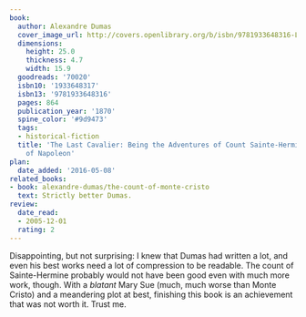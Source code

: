 ```yaml
---
book:
  author: Alexandre Dumas
  cover_image_url: http://covers.openlibrary.org/b/isbn/9781933648316-L.jpg
  dimensions:
    height: 25.0
    thickness: 4.7
    width: 15.9
  goodreads: '70020'
  isbn10: '1933648317'
  isbn13: '9781933648316'
  pages: 864
  publication_year: '1870'
  spine_color: '#9d9473'
  tags:
  - historical-fiction
  title: 'The Last Cavalier: Being the Adventures of Count Sainte-Hermine in the Age
    of Napoleon'
plan:
  date_added: '2016-05-08'
related_books:
- book: alexandre-dumas/the-count-of-monte-cristo
  text: Strictly better Dumas.
review:
  date_read:
  - 2005-12-01
  rating: 2
---
```


Disappointing, but not surprising: I knew that Dumas had written a lot, and even his best works need a lot of
compression to be readable. The count of Sainte-Hermine probably would not have been good even with much more work,
though. With a *blatant* Mary Sue (much, much worse than Monte Cristo) and a meandering plot at best, finishing this
book is an achievement that was not worth it. Trust me.
